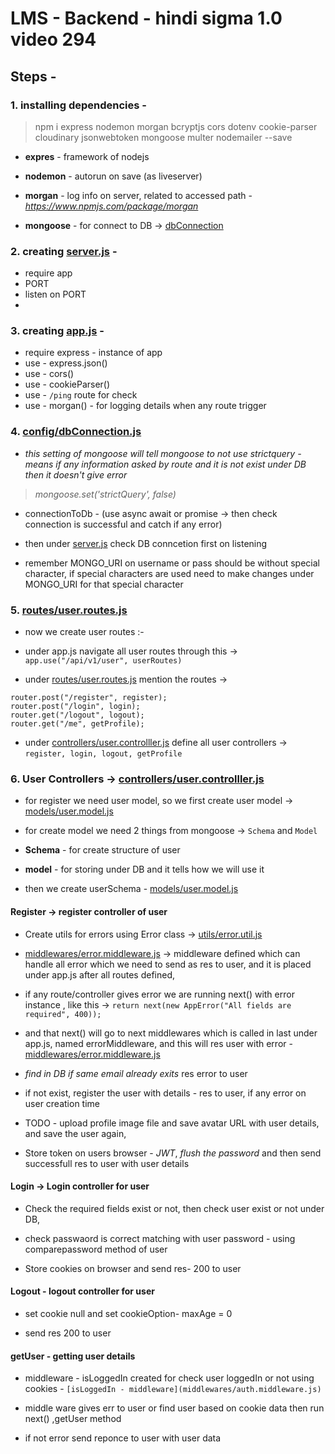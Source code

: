 # LMS - Backend - hindi sigma 1.0 video 294

## Steps -

### 1. installing dependencies -

> npm i express nodemon morgan bcryptjs cors dotenv cookie-parser cloudinary jsonwebtoken mongoose multer nodemailer --save

- **expres** - framework of nodejs

- **nodemon** - autorun on save (as liveserver)

- **morgan** - log info on server, related to accessed path - *https://www.npmjs.com/package/morgan*

- **mongoose** - for connect to DB -> [dbConnection](config/dbConnection.js)

### 2. creating [server.js](server.js) -

- require app
- PORT
- listen on PORT
-

### 3. creating [app.js](app.js) -

- require express - instance of app
- use - express.json()
- use - cors()
- use - cookieParser()
- use - `/ping` route for check
- use - morgan() - for logging details when any route trigger

### 4. [config/dbConnection.js](config/dbConnection.js)

- _this setting of mongoose will tell mongoose to not use strictquery - means if any information asked by route and it is not exist under DB then it doesn't give error_

> _mongoose.set('strictQuery', false)_

- connectionToDb - (use async await or promise -> then check connection is successful and catch if any error)

- then under [server.js](server.js) check DB conncetion first on listening

- remember MONGO_URI on username or pass should be without special character, if special characters are used need to make changes under MONGO_URI for that special character

### 5. [routes/user.routes.js](routes/user.routes.js)

- now we create user routes :-

- under app.js navigate all user routes through this -> `app.use("/api/v1/user", userRoutes)`

- under [routes/user.routes.js](routes/user.routes.js) mention the routes ->

```
router.post("/register", register);
router.post("/login", login);
router.get("/logout", logout);
router.get("/me", getProfile);
```

- under [controllers/user.controlller.js](controllers/user.controlller.js) define all user controllers -> `register, login, logout, getProfile`

### 6. User Controllers -> [controllers/user.controlller.js](controllers/user.controlller.js)

- for register we need user model, so we first create user model -> [models/user.model.js](models/user.model.js)

- for create model we need 2 things from mongoose -> `Schema` and `Model`

- **Schema** - for create structure of user

- **model** - for storing under DB and it tells how we will use it

- then we create userSchema - [models/user.model.js](models/user.model.js)

#### Register -> register controller of user

- Create utils for errors using Error class -> [utils/error.util.js](utils/error.util.js)

- [middlewares/error.middleware.js](middlewares/error.middleware.js) -> middleware defined which can handle all error which we need to send as res to user, and it is placed under app.js after all routes defined,

- if any route/controller gives error we are running next() with error instance , like this -> `return next(new AppError("All fields are required", 400));`

- and that next() will go to next middlewares which is called in last under app.js, named errorMiddleware, and this will res user with error - [middlewares/error.middleware.js](middlewares/error.middleware.js)

- *find in DB if same email already exits* res error to user

- if not exist, register the user with details - res to user, if any error on user creation time

- TODO - upload profile image file and save avatar URL with user details, and save the user again,

- Store token on users browser - *JWT*, *flush the password* and then send successfull res to user with user details

#### Login -> Login controller for user

- Check the required fields exist or not, then check user exist or not under DB, 

- check passwaord is correct matching with user password - using comparepassword method of user

- Store cookies on browser and send res- 200 to user 

#### Logout - logout controller for user

- set cookie null and set cookieOption- maxAge = 0

- send res 200 to user

#### getUser - getting user details

- middleware - isLoggedIn created for check user loggedIn or not using cookies - `[isLoggedIn - middleware](middlewares/auth.middleware.js)`

- middle ware gives err to user or find user based on cookie data then run next() ,getUser method

- if not error send reponce to user with user data

